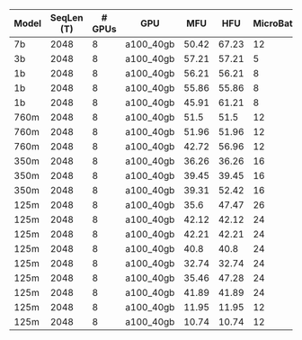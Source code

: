 |  Model | SeqLen (T) | # GPUs | GPU | MFU | HFU | MicroBatchSize | GradAccum | GlobalBatchSize | Throughput (S/s) | Throughput (T/s) | Throughput (T/s/GPU) | GlobalBatchSize (T) | Precision | MP Mode | Sharding Strategy | Activation Checkpointing | Activation CPUOffload | NumParams |
|  --- | --- | --- | --- | --- | --- | --- | --- | --- | --- | --- | --- | --- | --- | --- | --- | --- | --- | --- |
|  7b | 2048 | 8 | a100_40gb | 50.42 | 67.23 | 12 | 4 | 384 | 14 | 29150 | 3643 | 786432 | amp_bf16 | PURE | FULL_SHARD | True | False | 6658859008 |
|  3b | 2048 | 8 | a100_40gb | 57.21 | 57.21 | 5 | 8 | 320 | 38 | 79667 | 9958 | 655360 | amp_bf16 | PURE | FULL_SHARD | False | False | 2651837440 |
|  1b | 2048 | 8 | a100_40gb | 56.21 | 56.21 | 8 | 8 | 512 | 75 | 154114 | 19264 | 1048576 | amp_bf16 | PURE | FULL_SHARD | False | False | 1315950592 |
|  1b | 2048 | 8 | a100_40gb | 55.86 | 55.86 | 8 | 8 | 512 | 74 | 153151 | 19143 | 1048576 | amp_bf16 | PURE | FULL_SHARD | False | False | 1315950592 |
|  1b | 2048 | 8 | a100_40gb | 45.91 | 61.21 | 8 | 8 | 512 | 61 | 125871 | 15733 | 1048576 | amp_bf16 | PURE | FULL_SHARD | True | False | 1315950592 |
|  760m | 2048 | 8 | a100_40gb | 51.5 | 51.5 | 12 | 4 | 384 | 114 | 235052 | 29381 | 786432 | amp_bf16 | PURE | FULL_SHARD | False | False | 760470528 |
|  760m | 2048 | 8 | a100_40gb | 51.96 | 51.96 | 12 | 4 | 384 | 115 | 237143 | 29642 | 786432 | amp_bf16 | PURE | FULL_SHARD | False | False | 760470528 |
|  760m | 2048 | 8 | a100_40gb | 42.72 | 56.96 | 12 | 4 | 384 | 95 | 194992 | 24374 | 786432 | amp_bf16 | PURE | FULL_SHARD | True | False | 760470528 |
|  350m | 2048 | 8 | a100_40gb | 36.26 | 36.26 | 16 | 4 | 512 | 161 | 330354 | 41294 | 1048576 | amp_bf16 | PURE | FULL_SHARD | False | False | 355985408 |
|  350m | 2048 | 8 | a100_40gb | 39.45 | 39.45 | 16 | 4 | 512 | 175 | 359403 | 44925 | 1048576 | amp_bf16 | PURE | FULL_SHARD | False | False | 355985408 |
|  350m | 2048 | 8 | a100_40gb | 39.31 | 52.42 | 16 | 4 | 512 | 174 | 358147 | 44768 | 1048576 | amp_bf16 | PURE | FULL_SHARD | True | False | 355985408 |
|  125m | 2048 | 8 | a100_40gb | 35.6 | 47.47 | 26 | 3 | 624 | 443 | 908206 | 113525 | 1277952 | amp_bf16 | PURE | FULL_SHARD | True | False | 125311488 |
|  125m | 2048 | 8 | a100_40gb | 42.12 | 42.12 | 24 | 3 | 576 | 524 | 1074518 | 134314 | 1179648 | amp_bf16 | PURE | FULL_SHARD | False | False | 125311488 |
|  125m | 2048 | 8 | a100_40gb | 42.21 | 42.21 | 24 | 3 | 576 | 525 | 1076846 | 134605 | 1179648 | amp_bf16 | PURE | FULL_SHARD | False | False | 125311488 |
|  125m | 2048 | 8 | a100_40gb | 40.8 | 40.8 | 24 | 3 | 576 | 508 | 1040826 | 130103 | 1179648 | amp_bf16 | PURE | FULL_SHARD | False | False | 125311488 |
|  125m | 2048 | 8 | a100_40gb | 32.74 | 32.74 | 24 | 3 | 576 | 407 | 835286 | 104410 | 1179648 | amp_bf16 | PURE | FULL_SHARD | False | False | 125311488 |
|  125m | 2048 | 8 | a100_40gb | 35.46 | 47.28 | 24 | 3 | 576 | 441 | 904742 | 113092 | 1179648 | amp_bf16 | PURE | FULL_SHARD | True | False | 125311488 |
|  125m | 2048 | 8 | a100_40gb | 41.89 | 41.89 | 24 | 3 | 576 | 521 | 1068638 | 133579 | 1179648 | amp_bf16 | PURE | FULL_SHARD | False | False | 125311488 |
|  125m | 2048 | 8 | a100_40gb | 11.95 | 11.95 | 12 | 3 | 288 | 148 | 304881 | 38110 | 589824 | amp_bf16 | PURE | FULL_SHARD | False | False | 125311488 |
|  125m | 2048 | 8 | a100_40gb | 10.74 | 10.74 | 12 | 3 | 288 | 133 | 274018 | 34252 | 589824 | amp_bf16 | PURE | FULL_SHARD | False | False | 125311488 |
